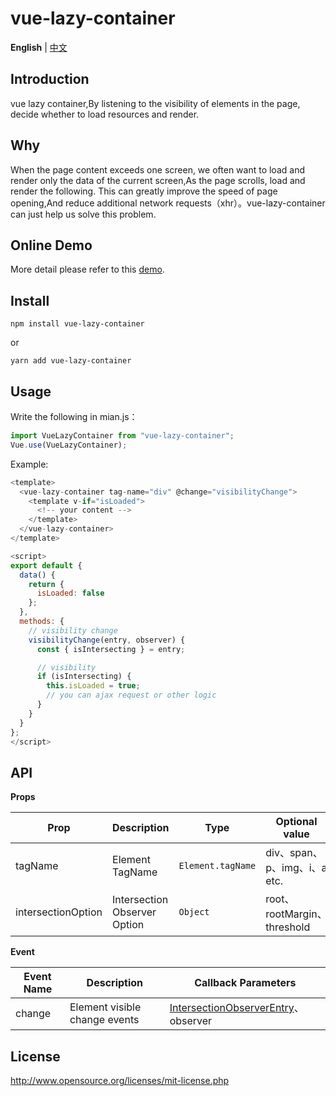 # vue-lazy-container

**English** | [中文](./README-CN.md)

## Introduction

vue lazy container,By listening to the visibility of elements in the page, decide whether to load resources and render.

## Why
When the page content exceeds one screen, we often want to load and render only the data of the current screen,As the page scrolls, load and render the following. This can greatly improve the speed of page opening,And reduce additional network requests（xhr）。vue-lazy-container can just help us solve this problem.

## Online Demo

More detail please refer to this [demo](https://happy-coding-clans.github.io/vue-lazy-container/).

## Install

```
npm install vue-lazy-container
```

or

```
yarn add vue-lazy-container
```

## Usage

Write the following in mian.js：

```javascript
import VueLazyContainer from "vue-lazy-container";
Vue.use(VueLazyContainer);
```

Example:

```javascript
<template>
  <vue-lazy-container tag-name="div" @change="visibilityChange">
    <template v-if="isLoaded">
      <!-- your content -->
    </template>
  </vue-lazy-container>
</template>

<script>
export default {
  data() {
    return {
      isLoaded: false
    };
  },
  methods: {
    // visibility change
    visibilityChange(entry, observer) {
      const { isIntersecting } = entry;

      // visibility
      if (isIntersecting) {
        this.isLoaded = true;
        // you can ajax request or other logic
      }
    }
  }
};
</script>

```

## API

**Props**

| Prop    | Description         | Type              | Optional value                       | Default |
| ------- | ------------ | ----------------- | ---------------------------- | ------ |
| tagName | Element TagName | `Element.tagName` | div、span、p、img、i、a etc. | -      |
| intersectionOption | Intersection Observer Option | `Object` | root、rootMargin、threshold | -      |


**Event**

| Event Name | Description         | Callback Parameters   |
| -------- | ------------ | ---------- |
| change   | Element visible change events | [IntersectionObserverEntry](https://developer.mozilla.org/en-US/docs/Web/API/IntersectionObserverEntry)、observer |

## License

http://www.opensource.org/licenses/mit-license.php